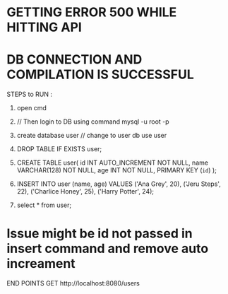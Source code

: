 # GETTING ERROR 500 WHILE HITTING API
# DB CONNECTION AND COMPILATION IS SUCCESSFUL

 STEPS to RUN :
 1. open cmd
 2. // Then login to DB using command
        mysql -u root -p
 3. create database user
     // change to user db
    use user
 4. DROP TABLE IF EXISTS user;
 5. CREATE TABLE user(
    id         INT AUTO_INCREMENT NOT NULL,
    name      VARCHAR(128) NOT NULL,
    age      INT NOT NULL,
    PRIMARY KEY (`id`)
    );

6.  INSERT INTO user
    (name, age)
    VALUES
    ('Ana Grey', 20),
    ('Jeru Steps',  22),
    ('Charlice Honey',  25),
    ('Harry Potter', 24);
 7. select * from user;
 # Issue might be id not passed in insert command and remove auto increament

 END POINTS
 GET http://localhost:8080/users